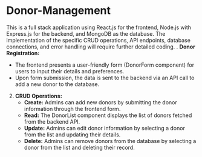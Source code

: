 # Donor-Management

This is a full stack application using React.js for the frontend, Node.js with Express.js for the backend, and MongoDB as the database. The implementation of the specific CRUD operations, API endpoints, database connections, and error handling will require further detailed coding.
. **Donor Registration:**
   - The frontend presents a user-friendly form (DonorForm component) for users to input their details and preferences.
   - Upon form submission, the data is sent to the backend via an API call to add a new donor to the database.

2. **CRUD Operations:**
   - **Create:** Admins can add new donors by submitting the donor information through the frontend form.
   - **Read:** The DonorList component displays the list of donors fetched from the backend API.
   - **Update:** Admins can edit donor information by selecting a donor from the list and updating their details.
   - **Delete:** Admins can remove donors from the database by selecting a donor from the list and deleting their record.
